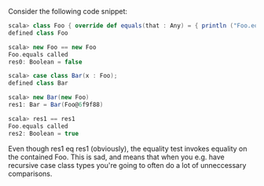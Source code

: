 Consider the following code snippet:

```scala
scala> class Foo { override def equals(that : Any) = { println ("Foo.equals called"); super.equals(that); }}
defined class Foo

scala> new Foo == new Foo
Foo.equals called
res0: Boolean = false

scala> case class Bar(x : Foo);
defined class Bar

scala> new Bar(new Foo)
res1: Bar = Bar(Foo@6f9f88)

scala> res1 == res1
Foo.equals called
res2: Boolean = true
```

Even though res1 eq res1 (obviously), the equality test invokes equality on the contained Foo. This is sad, and means that when you e.g. have recursive case class types you're going to often do a lot of unneccessary comparisons.
